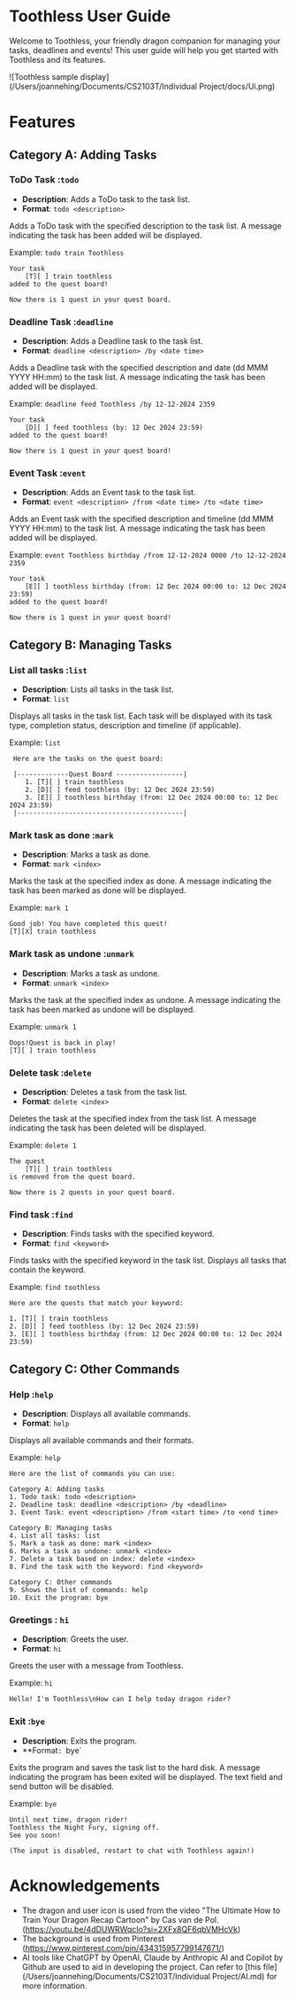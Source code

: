# Toothless User Guide

Welcome to Toothless, your friendly dragon companion for managing your tasks, deadlines and events! This user guide will help you get started with Toothless and its features.

![Toothless sample display](/Users/joannehing/Documents/CS2103T/Individual Project/docs/Ui.png)

# Features
## Category A: Adding Tasks

### ToDo Task :`todo`
- **Description**: Adds a ToDo task to the task list.
- **Format**: `todo <description>`

Adds a ToDo task with the specified description to the task list.
A message indicating the task has been added will be displayed.

Example: `todo train Toothless`

```
Your task
    [T][ ] train toothless
added to the quest board!

Now there is 1 quest in your quest board. 
```

### Deadline Task :`deadline`
- **Description**: Adds a Deadline task to the task list.
- **Format**: `deadline <description> /by <date time>`

Adds a Deadline task with the specified description and date (dd MMM YYYY HH:mm) to the task list.
A message indicating the task has been added will be displayed.

Example: `deadline feed Toothless /by 12-12-2024 2359`

```
Your task
    [D][ ] feed toothless (by: 12 Dec 2024 23:59)
added to the quest board!

Now there is 1 quest in your quest board!
```

### Event Task :`event`
- **Description**: Adds an Event task to the task list.
- **Format**: `event <description> /from <date time> /to <date time>`

Adds an Event task with the specified description and timeline (dd MMM YYYY HH:mm) to the task list.
A message indicating the task has been added will be displayed.

Example: `event Toothless birthday /from 12-12-2024 0000 /to 12-12-2024 2359`

```
Your task
    [E][ ] toothless birthday (from: 12 Dec 2024 00:00 to: 12 Dec 2024 23:59)
added to the quest board!

Now there is 1 quest in your quest board!
```

## Category B: Managing Tasks

### List all tasks :`list`
- **Description**: Lists all tasks in the task list.
- **Format**: `list`

Displays all tasks in the task list.
Each task will be displayed with its task type, completion status, description and timeline (if applicable).

Example: `list`

```
 Here are the tasks on the quest board:

 |-------------Quest Board -----------------|
    1. [T][ ] train toothless
    2. [D][ ] feed toothless (by: 12 Dec 2024 23:59)
    3. [E][ ] toothless birthday (from: 12 Dec 2024 00:00 to: 12 Dec 2024 23:59)
 |------------------------------------------|
```

### Mark task as done :`mark`
- **Description**: Marks a task as done.
- **Format**: `mark <index>`

Marks the task at the specified index as done.
A message indicating the task has been marked as done will be displayed.

Example: `mark 1`

```
Good job! You have completed this quest!
[T][X] train toothless
```

### Mark task as undone :`unmark`
- **Description**: Marks a task as undone.
- **Format**: `unmark <index>`

Marks the task at the specified index as undone.
A message indicating the task has been marked as undone will be displayed.

Example: `unmark 1`

```
Oops!Quest is back in play!
[T][ ] train toothless
```

### Delete task :`delete`
- **Description**: Deletes a task from the task list.
- **Format**: `delete <index>`

Deletes the task at the specified index from the task list.
A message indicating the task has been deleted will be displayed.

Example: `delete 1`

```
The quest
    [T][ ] train toothless
is removed from the quest board.

Now there is 2 quests in your quest board.
```

### Find task :`find`
- **Description**: Finds tasks with the specified keyword.
- **Format**: `find <keyword>`

Finds tasks with the specified keyword in the task list.
Displays all tasks that contain the keyword.

Example: `find toothless`

```
Here are the quests that match your keyword:

1. [T][ ] train toothless
2. [D][ ] feed toothless (by: 12 Dec 2024 23:59)
3. [E][ ] toothless birthday (from: 12 Dec 2024 00:00 to: 12 Dec 2024 23:59)
```

## Category C: Other Commands
### Help :`help`
- **Description**: Displays all available commands.
- **Format**: `help`

Displays all available commands and their formats.

Example: `help`

```
Here are the list of commands you can use:

Category A: Adding tasks
1. Todo task: todo <description>
2. Deadline task: deadline <description> /by <deadline>
3. Event Task: event <description> /from <start time> /to <end time>

Category B: Managing tasks
4. List all tasks: list
5. Mark a task as done: mark <index>
6. Marks a task as undone: unmark <index>
7. Delete a task based on index: delete <index>
8. Find the task with the keyword: find <keyword>

Category C: Other commands
9. Shows the list of commands: help
10. Exit the program: bye
```
### Greetings : `hi`
- **Description**: Greets the user.
- **Format**: `hi`

Greets the user with a message from Toothless.

Example: `hi`

```
Hello! I'm Toothless\nHow can I help today dragon rider?
```

### Exit :`bye`
- **Description**: Exits the program.
- **Format`: `bye`

Exits the program and saves the task list to the hard disk.
A message indicating the program has been exited will be displayed.
The text field and send button will be disabled.

Example: `bye`

```
Until next time, dragon rider!
Toothless the Night Fury, signing off.
See you soon!

(The input is disabled, restart to chat with Toothless again!)
```

# Acknowledgements
- The dragon and user icon is used from the video "The Ultimate How to Train Your Dragon Recap Cartoon" by Cas van de Pol. (https://youtu.be/4dDUWRWqcIo?si=2XFx8QF6qbVMHcVk) 
- The background is used from Pinterest (https://www.pinterest.com/pin/434315957799147671/)
- AI tools like ChatGPT by OpenAI, Claude by Anthropic AI and Copilot by Github are used to aid in developing the project. Can refer to [this file](/Users/joannehing/Documents/CS2103T/Individual Project/AI.md) for more information.